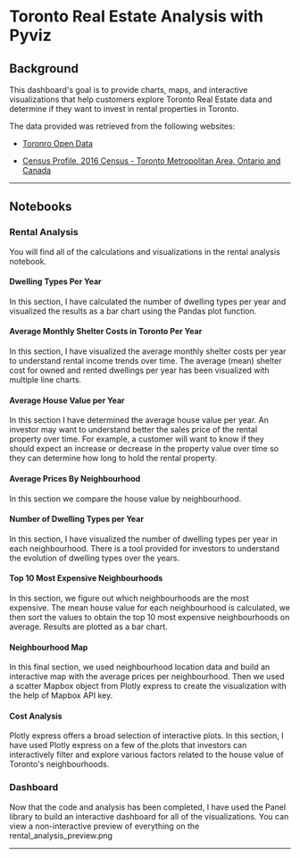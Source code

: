 # Toronto Real Estate Analysis with Pyviz

## Background

This dashboard's goal is to provide charts, maps, and interactive visualizations that help customers explore Toronto Real Estate data and determine if they want to invest in rental properties in Toronto.


The data provided was retrieved from the following websites:

* [Toronro Open Data](https://open.toronto.ca/)

* [Census Profile, 2016 Census - Toronto Metropolitan Area, Ontario and Canada](https://www12.statcan.gc.ca/census-recensement/2016/dp-pd/prof/details/page.cfm?Lang=E&Geo1=CMACA&Code1=535&Geo2=PR&Code2=01&SearchText=toronto&SearchType=Begins&SearchPR=01&B1=All&TABID=1&type=0)

---
## Notebooks

### Rental Analysis

You will find all of the calculations and visualizations in the rental analysis notebook.

#### Dwelling Types Per Year

In this section, I have calculated the number of dwelling types per year and visualized the results as a bar chart using the Pandas plot function.

#### Average Monthly Shelter Costs in Toronto Per Year

In this section, I have visualized the average monthly shelter costs per year to understand rental income trends over time. The average (mean) shelter cost for owned and rented dwellings per year has been visualized with multiple line charts.

#### Average House Value per Year

In this section I have determined the average house value per year. An investor may want to understand better the sales price of the rental property over time. For example, a customer will want to know if they should expect an increase or decrease in the property value over time so they can determine how long to hold the rental property.

#### Average Prices By Neighbourhood

In this section we compare the house value by neighbourhood.

#### Number of Dwelling Types per Year

In this section, I have visualized the number of dwelling types per year in each neighbourhood. There is a tool provided for investors to understand the evolution of dwelling types over the years.

#### Top 10 Most Expensive Neighbourhoods

In this section, we figure out which neighbourhoods are the most expensive. The mean house value for each neighbourhood is calculated, we then sort the values to obtain the top 10 most expensive neighbourhoods on average. Results are plotted as a bar chart.

#### Neighbourhood Map

In this final section, we used neighbourhood location data and build an interactive map with the average prices per neighbourhood. Then we used a scatter Mapbox object from Plotly express to create the visualization with the help of Mapbox API key.

#### Cost Analysis 

Plotly express offers a broad selection of interactive plots. In this section, I have used Plotly express on a few of the.plots that investors can interactively filter and explore various factors related to the house value of Toronto's neighbourhoods.

### Dashboard

Now that the code and analysis has been completed, I have used the Panel library to build an interactive dashboard for all of the visualizations. You can view a non-interactive preview of everything on the rental_analysis_preview.png

---

